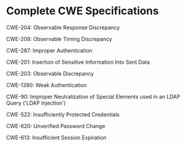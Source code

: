 

# Complete CWE Specifications

CWE-204: Observable Response Discrepancy

CWE-208: Observable Timing Discrepancy

CWE-287: Improper Authentication

CWE-201: Insertion of Sensitive Information Into Sent Data

CWE-203: Observable Discrepancy

CWE-1390: Weak Authentication

CWE-90: Improper Neutralization of Special Elements used in an LDAP Query ('LDAP Injection')

CWE-522: Insufficiently Protected Credentials

CWE-620: Unverified Password Change

CWE-613: Insufficient Session Expiration